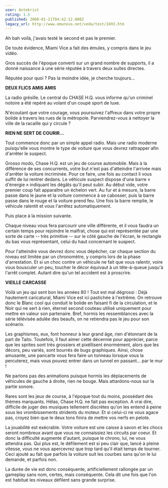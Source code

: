 ```yaml
---
user: Antekrist
rating: 1.5
published: 2008-01-21T04:42:12.000Z
legacy_url: http://www.emunova.net/veda/test/2493.htm
---
```

Ah bah voilà, j'avais testé le second et pas le premier.  

De toute évidence, Miami Vice a fait des émules, y compris dans le jeu vidéo.  

Gros succès de l'époque converti sur un grand nombre de supports, il a donné naissance à une série réputée à travers deux suites directes.  

Réputée pour quoi ? Pas la moindre idée, je cherche toujours...  

  

**DEUX FLICS AMIS AMIS**  

La radio grésille. Le central du CHASE H.Q. vous informe qu'un criminel notoire a été repéré au volant d'un coupé sport de luxe.  

N'écoutant que votre courage, vous poursuivez l'affreux dans votre propre bolide à travers les rues de la métropole. Parviendrez-vous à nettoyer la ville de la racaille qui y circule ?  

  

**RIEN NE SERT DE COURIR...**  

Tout commence donc par un simple appel radio. Mais une radio moderne puisqu'elle vous montre le type de voiture que vous devrez rattrapper afin d'arrêter le suspect.  

Grosso modo, Chase H.Q. est un jeu de course automobile. Mais à la différence de ses concurrents, votre but n'est pas d'atteindre l'arrivée mais d'arrêter la voiture incriminée. Pour ce faire, une fois au contact il vous suffit de lui rentrer dedans. Le véhicule suspect dispose d'une barre « d'énergie » indiquant les dégâts qu'il peut subir. Au début vide, votre premier coup fait apparaître un échelon vert. Au fur et à mesure, la barre passe dans le jaune et la voiture commence à se cabosser, puis la barre passe dans le rouge et la voiture prend feu. Une fois la barre remplie, le véhicule ralentit et vous l'arrêtez automatiquement.  

Puis place à la mission suivante.  

Chaque niveau vous fera parcourir une ville différente, et il vous faudra un certain temps pour rejoindre le malfrat, chose qui est représentée par une sorte de carte -- très primitive -- sur le côté gauche de l'écran, le rectangle du bas vous représentant, celui du haut concernant le suspect.  

Pour l'atteindre vous devrez donc vous dépêcher, car chaque section du niveau est limitée par un chronomètre, y compris lors de la phase d'arrestation. Et si un choc contre un véhicule ne fait que vous ralentir, voire vous bousculer un peu, toucher le décor équivaut à un tête-à-queue jusqu'à l'arrêt complet. Autant dire qu'un tel accident est à proscrire.  

  

**VIEILLE CARCASSE**  

Voilà un jeu qui sent bon les années 80 ! Tout est mal dégrossi : Déjà hautement caricatural, Miami Vice est ici pastichée à l'extrême. On retrouve donc le Blanc cool qui conduit le bolide en faisant fi de la circulation, et le Noir qui ne sert à rien, éternel second couteau utilisé uniquement pour mettre en valeur son partenaire. Bref, hormis les ressemblances avec la série télévisée adulée des beaufs, on ne retiendra pas le jeu pour son scénario.  

Les graphismes, eux, font honneur à leur grand âge, rien d'étonnant de la part de Taito. Toutefois, il faut aimer cette décennie pour apprécier, parce que les sprites sont très grossiers et pixéllisent énormément, alors que les décors, peu variés, sont bourrés de bugs graphiques. Ainsi, chose amusante, une pancarte vous fera faire un tonneau lorsque vous la percuterez, mais vous pouvez entrer dans un tunnel en passant... par le mur !  

Ne parlons pas des animations puisque hormis les déplacements de véhicules de gauche à droite, rien ne bouge. Mais attardons-nous sur la partie sonore.  

Rares sont les jeux de course, à l'époque tout du moins, possédant des thèmes marquants. Hélas, Chase H.Q. ne fait pas exception. A vrai dire, difficile de juger des musiques tellement discrètes qu'on les entend à peine sous les vrombissements stridents du moteur. Et si celui-ci ne vous agace pas, croyez bien que le deux tons finira de mettre vos nerfs en pelote.  

La jouabilité est exécrable. Votre voiture est une caisse à savon et les chocs seront nombreux avant que vous ne connaissiez les circuits par coeur. Et donc la difficulté augmente d'autant, puisque le chrono, lui, ne vous attendra pas. Qui plus est, le défilement est si peu clair que, lancé à pleine vitesse, vous ne vous apercevrez que trop tard qu'il était temps de tourner. Ceci ajouté au fait que parfois la voiture suit les courbes sans qu'on le lui demande, et parfois non.  

La durée de vie est donc conséquente, artificiellement rallongée par un gameplay sans nom, certes, mais conséquente. Cela dit une fois que l'on est habitué les niveaux défilent sans grande surprise.
